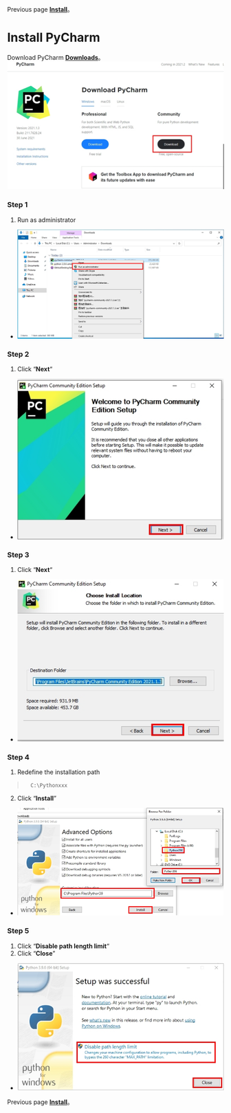 Previous page [**Install**](https://github.com/AdamXu23/Python/tree/main/Install)。
# Install PyCharm
 Download PyCharm [**Downloads**](https://www.jetbrains.com/pycharm/download/#section=windows "在新分頁開啓鏈接")。
 ![](https://github.com/AdamXu23/Python/blob/main/Install/Install%20Python%20runtime/Image/PyCharm_Install_1.jpg)
### Step 1
1.  Run as administrator
*   ![](https://github.com/AdamXu23/Python/blob/main/Install/Install%20Python%20runtime/Image/PyCharm_Install_2.jpg)
### Step 2
1.  Click “**Next**“
*   ![](https://github.com/AdamXu23/Python/blob/main/Install/Install%20Python%20runtime/Image/PyCharm_Install_3.jpg)
### Step 3
1.   Click “**Next**“
*   ![](https://github.com/AdamXu23/Python/blob/main/Install/Install%20Python%20runtime/Image/PyCharm_Install_4.jpg)
### Step 4
1.   Redefine the installation path
>       C:\Pythonxxx
>       
2.   Click “**Install**”
*   ![](https://github.com/AdamXu23/Python/blob/main/Install/Download%20Python%20runtime/Image/Python_Install_4.jpg)
### Step 5
1.   Click “**Disable path length limit**“
2.   Click “**Close**”
*   ![](https://github.com/AdamXu23/Python/blob/main/Install/Download%20Python%20runtime/Image/Python_Install_5.jpg)

Previous page [**Install**](https://github.com/AdamXu23/Python/tree/main/Install)。
